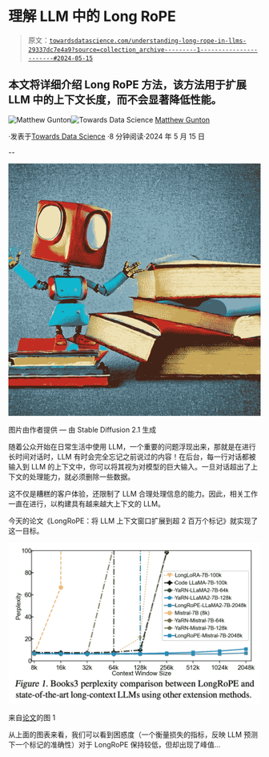 # 理解 LLM 中的 Long RoPE

> 原文：[`towardsdatascience.com/understanding-long-rope-in-llms-29337dc7e4a9?source=collection_archive---------1-----------------------#2024-05-15`](https://towardsdatascience.com/understanding-long-rope-in-llms-29337dc7e4a9?source=collection_archive---------1-----------------------#2024-05-15)

## 本文将详细介绍 Long RoPE 方法，该方法用于扩展 LLM 中的上下文长度，而不会显著降低性能。

[](https://medium.com/@mgunton7?source=post_page---byline--29337dc7e4a9--------------------------------)![Matthew Gunton](https://medium.com/@mgunton7?source=post_page---byline--29337dc7e4a9--------------------------------)[](https://towardsdatascience.com/?source=post_page---byline--29337dc7e4a9--------------------------------)![Towards Data Science](https://towardsdatascience.com/?source=post_page---byline--29337dc7e4a9--------------------------------) [Matthew Gunton](https://medium.com/@mgunton7?source=post_page---byline--29337dc7e4a9--------------------------------)

·发表于[Towards Data Science](https://towardsdatascience.com/?source=post_page---byline--29337dc7e4a9--------------------------------) ·8 分钟阅读·2024 年 5 月 15 日

--

![](img/b0e0ea0d975d1c44708ca117d30e3066.png)

图片由作者提供 — 由 Stable Diffusion 2.1 生成

随着公众开始在日常生活中使用 LLM，一个重要的问题浮现出来，那就是在进行长时间对话时，LLM 有时会完全忘记之前说过的内容！在后台，每一行对话都被输入到 LLM 的上下文中，你可以将其视为对模型的巨大输入。一旦对话超出了上下文的处理能力，就必须删除一些数据。

这不仅是糟糕的客户体验，还限制了 LLM 合理处理信息的能力。因此，相关工作一直在进行，以构建具有越来越大上下文的 LLM。

今天的论文《LongRoPE：将 LLM 上下文窗口扩展到超 2 百万个标记》就实现了这一目标。

![](img/91cd200464c935f6ca2413deb5ae2d07.png)

来自[论文](https://arxiv.org/pdf/2402.13753)的图 1

从上面的图表来看，我们可以看到困惑度（一个衡量损失的指标，反映 LLM 预测下一个标记的准确性）对于 LongRoPE 保持较低，但却出现了峰值…
